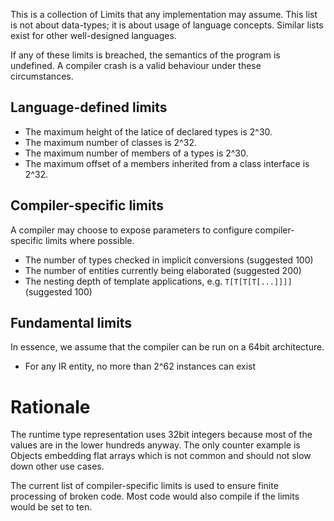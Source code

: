 This is a collection of Limits that any implementation may assume.
This list is not about data-types; it is about usage of language concepts.
Similar lists exist for other well-designed languages.

If any of these limits is breached, the semantics of the program is undefined.
A compiler crash is a valid behaviour under these circumstances.


## Language-defined limits

 - The maximum height of the latice of declared types is 2^30.
 - The maximum number of classes is 2^32.
 - The maximum number of members of a types is 2^30.
 - The maximum offset of a members inherited from a class interface is 2^32.


## Compiler-specific limits

A compiler may choose to expose parameters to configure compiler-specific limits where possible.

 - The number of types checked in implicit conversions (suggested 100)
 - The number of entities currently being elaborated (suggested 200)
 - The nesting depth of template applications, e.g. ```T[T[T[T[...]]]]``` (suggested 100)


## Fundamental limits

In essence, we assume that the compiler can be run on a 64bit architecture.

 - For any IR entity, no more than 2^62 instances can exist


# Rationale

The runtime type representation uses 32bit integers because most of the values are in the lower hundreds anyway.
The only counter example is Objects embedding flat arrays which is not common and should not slow down other use cases.

The current list of compiler-specific limits is used to ensure finite processing of broken code.
Most code would also compile if the limits would be set to ten.
